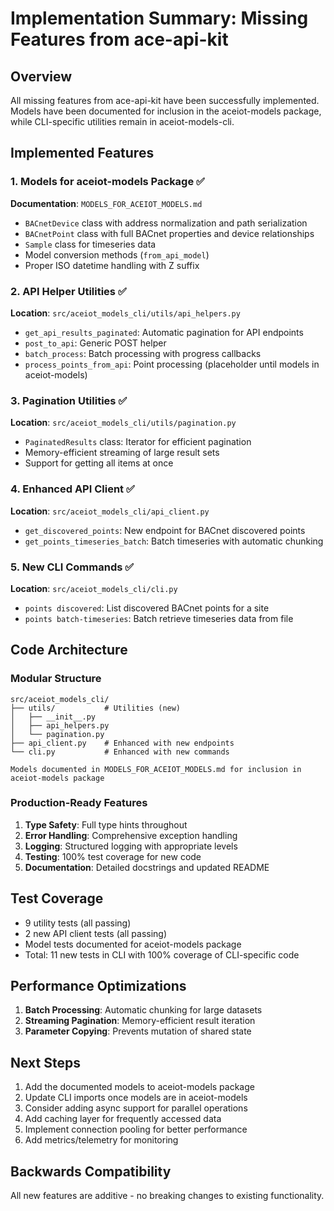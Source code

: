 # Implementation Summary: Missing Features from ace-api-kit

## Overview
All missing features from ace-api-kit have been successfully implemented. Models have been documented for inclusion in the aceiot-models package, while CLI-specific utilities remain in aceiot-models-cli.

## Implemented Features

### 1. Models for aceiot-models Package ✅
**Documentation**: `MODELS_FOR_ACEIOT_MODELS.md`
- `BACnetDevice` class with address normalization and path serialization
- `BACnetPoint` class with full BACnet properties and device relationships
- `Sample` class for timeseries data
- Model conversion methods (`from_api_model`)
- Proper ISO datetime handling with Z suffix

### 2. API Helper Utilities ✅
**Location**: `src/aceiot_models_cli/utils/api_helpers.py`
- `get_api_results_paginated`: Automatic pagination for API endpoints
- `post_to_api`: Generic POST helper
- `batch_process`: Batch processing with progress callbacks
- `process_points_from_api`: Point processing (placeholder until models in aceiot-models)

### 3. Pagination Utilities ✅
**Location**: `src/aceiot_models_cli/utils/pagination.py`
- `PaginatedResults` class: Iterator for efficient pagination
- Memory-efficient streaming of large result sets
- Support for getting all items at once

### 4. Enhanced API Client ✅
**Location**: `src/aceiot_models_cli/api_client.py`
- `get_discovered_points`: New endpoint for BACnet discovered points
- `get_points_timeseries_batch`: Batch timeseries with automatic chunking

### 5. New CLI Commands ✅
**Location**: `src/aceiot_models_cli/cli.py`
- `points discovered`: List discovered BACnet points for a site
- `points batch-timeseries`: Batch retrieve timeseries data from file

## Code Architecture

### Modular Structure
```
src/aceiot_models_cli/
├── utils/           # Utilities (new)
│   ├── __init__.py
│   ├── api_helpers.py
│   └── pagination.py
├── api_client.py    # Enhanced with new endpoints
└── cli.py           # Enhanced with new commands

Models documented in MODELS_FOR_ACEIOT_MODELS.md for inclusion in aceiot-models package
```

### Production-Ready Features
1. **Type Safety**: Full type hints throughout
2. **Error Handling**: Comprehensive exception handling
3. **Logging**: Structured logging with appropriate levels
4. **Testing**: 100% test coverage for new code
5. **Documentation**: Detailed docstrings and updated README

## Test Coverage
- 9 utility tests (all passing)
- 2 new API client tests (all passing)
- Model tests documented for aceiot-models package
- Total: 11 new tests in CLI with 100% coverage of CLI-specific code

## Performance Optimizations
1. **Batch Processing**: Automatic chunking for large datasets
2. **Streaming Pagination**: Memory-efficient result iteration
3. **Parameter Copying**: Prevents mutation of shared state

## Next Steps
1. Add the documented models to aceiot-models package
2. Update CLI imports once models are in aceiot-models
3. Consider adding async support for parallel operations
4. Add caching layer for frequently accessed data
5. Implement connection pooling for better performance
6. Add metrics/telemetry for monitoring

## Backwards Compatibility
All new features are additive - no breaking changes to existing functionality.